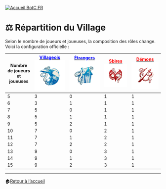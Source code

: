 <p align="left">
  <a href="/botc-fr-bambi/">
    <img src="../images/logo.png" alt="Accueil BotC FR" width="300">
  </a>
</p>


# ⚖️ Répartition du Village

Selon le nombre de joueurs et joueuses, la composition des rôles change.
Voici la configuration officielle : 

| Nombre de joueurs et joueuses | [<span style="color:blue">Villageois</span>](villageois.md)  ![Townsfolk](images/Generic_townsfolk.png) | [<span style="color:blue">Étrangers</span>](etrangers.md)  ![Outsider](images/Generic_outsider.png) |[<span style="color:red">Sbires</span>](sbires.md)  ![Minion](images/Generic_minion.png) | [<span style="color:red">Démons</span>](demons.md) ![Demon](images/Generic_demon.png) |
| ----------------------------- | ----------------------------------------------------- | -------------------------------------------------- | ------------------------------------------- | ----------------------------------------- |
| 5                             | 3                                                     | 0                                                  | 1                                           | 1                                         |
| 6                             | 3                                                     | 1                                                  | 1                                           | 1                                         |
| 7                             | 5                                                     | 0                                                  | 1                                           | 1                                         |
| 8                             | 5                                                     | 1                                                  | 1                                           | 1                                         |
| 9                             | 5                                                     | 2                                                  | 1                                           | 1                                         |
| 10                            | 7                                                     | 0                                                  | 2                                           | 1                                         |
| 11                            | 7                                                     | 1                                                  | 2                                           | 1                                         |
| 12                            | 7                                                     | 2                                                  | 2                                           | 1                                         |
| 13                            | 9                                                     | 0                                                  | 3                                           | 1                                         |
| 14                            | 9                                                     | 1                                                  | 3                                           | 1                                         |
| 15                            | 9                                                     | 2                                                  | 3                                           | 1                                         |

---

🏠[Retour à l’accueil](README.md)
